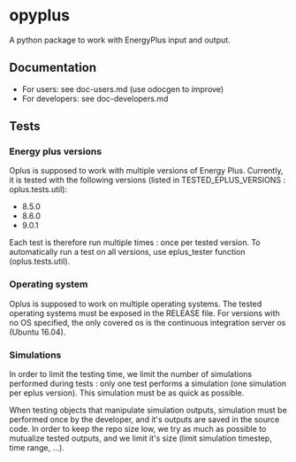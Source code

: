 # opyplus

A python package to work with EnergyPlus input and output.

## Documentation
* For users: see doc-users.md (use odocgen to improve)
* For developers: see doc-developers.md

## Tests

### Energy plus versions

Oplus is supposed to work with multiple versions of Energy Plus.
Currently, it is tested with the following versions (listed in TESTED_EPLUS_VERSIONS : oplus.tests.util):
* 8.5.0
* 8.6.0
* 9.0.1

Each test is therefore run multiple times : once per tested version. To automatically run a test on all versions, use
eplus_tester function (oplus.tests.util).

### Operating system

Oplus is supposed to work on multiple operating systems. The tested operating systems must be exposed in the RELEASE
file. For versions with no OS specified, the only covered os is the continuous integration server os (Ubuntu 16.04).

### Simulations

In order to limit the testing time, we limit the number of simulations performed during tests : only one test performs 
a simulation (one simulation per eplus version). This simulation must be as quick as possible.

When testing objects that manipulate simulation outputs, simulation must be performed once by the developer, and it's
outputs are saved in the source code. In order to keep the repo size low, we try as much as possible to mutualize
tested outputs, and we limit it's size (limit simulation timestep, time range, ...).

